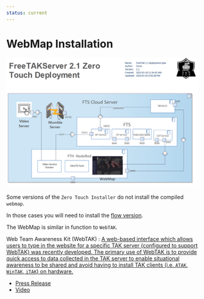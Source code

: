 ```yaml
---
status: current
---
```


# WebMap Installation

![image](../Installation/images/zero-touch-deply-default.png)

Some versions of the `Zero Touch Installer` do not install the compiled `webmap`.

In those cases you will need to install the [flow version](../FreeTAKHub/WebMap/Installation.md).

The WebMap is similar in function to `WebTAK`.


Web Team Awareness Kit (WebTAK)
: [A web-based interface which allows users to type in the website for a specific TAK server
(configured to support WebTAK) was recently developed.
The primary use of WebTAK is to provide quick access to data collected
in the TAK server to enable situational awareness to be shared and avoid having to install TAK clients
(i.e. `ATAK`, `WinTAK`, `iTAK`) on hardware.](https://www.dhs.gov/sites/default/files/publications/tactical_awareness_kit_508.pdf)

* [Press Release](https://www.draper.com/news-releases/us-inaugurations-military-units-used-draper-developed-webtak-communications)
* [Video](https://vimeo.com/433760943)



